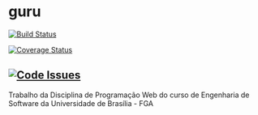 # guru
[![Build Status](https://travis-ci.org/vitornere/guru.svg?branch=master)](https://travis-ci.org/vitornere/guru)

[![Coverage Status](https://coveralls.io/repos/github/vitornere/guru/badge.svg)](https://coveralls.io/github/vitornere/guru)

[![Code Issues](https://www.quantifiedcode.com/api/v1/project/09160604427e48f7a3302029a0ef4c82/badge.svg)](https://www.quantifiedcode.com/app/project/09160604427e48f7a3302029a0ef4c82)
----------------------------------------------------------------------------------------------------------------
Trabalho da Disciplina de Programação Web do curso de Engenharia de Software da Universidade de Brasília - FGA
